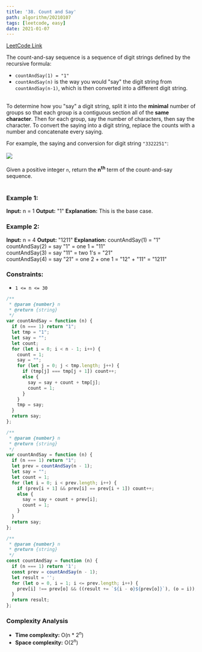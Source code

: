 ```yaml
---
title: '38. Count and Say'
path: algorithm/20210107
tags: [leetcode, easy]
date: 2021-01-07
---
```


[LeetCode Link](https://leetcode.com/problems/count-and-say/)

The count-and-say sequence is a sequence of digit strings defined by the recursive formula:

- `countAndSay(1) = "1"`
- `countAndSay(n)` is the way you would "say" the digit string from `countAndSay(n-1)`, which is then converted into a different digit string.<br/><br/>

To determine how you "say" a digit string, split it into the **minimal** number of groups so that each group is a contiguous section all of the **same character**. Then for each group, say the number of characters, then say the character. To convert the saying into a digit string, replace the counts with a number and concatenate every saying.

For example, the saying and conversion for digit string `"3322251"`:  <br/><br/>
![](https://assets.leetcode.com/uploads/2020/10/23/countandsay.jpg)  <br/><br/>
Given a positive integer `n`, return the **n<sup>th</sup>** term of the count-and-say sequence.<br/><br/>

### Example 1:

**Input:** n = 1
**Output:** "1"
**Explanation:** This is the base case.

### Example 2:

**Input:** n = 4
**Output:** "1211"
**Explanation:**
countAndSay(1) = "1"  
countAndSay(2) = say "1" = one 1 = "11"  
countAndSay(3) = say "11" = two 1's = "21"  
countAndSay(4) = say "21" = one 2 + one 1 = "12" + "11" = "1211"

### Constraints:

- `1 <= n <= 30`

```javascript
/**
 * @param {number} n
 * @return {string}
 */
var countAndSay = function (n) {
  if (n === 1) return "1";
  let tmp = "1";
  let say = "";
  let count;
  for (let i = 0; i < n - 1; i++) {
    count = 1;
    say = "";
    for (let j = 0; j < tmp.length; j++) {
      if (tmp[j] === tmp[j + 1]) count++;
      else {
        say = say + count + tmp[j];
        count = 1;
      }
    }
    tmp = say;
  }
  return say;
};
```
```javascript
/**
 * @param {number} n
 * @return {string}
 */
var countAndSay = function (n) {
  if (n === 1) return "1";
  let prev = countAndSay(n - 1);
  let say = "";
  let count = 1;
  for (let i = 0; i < prev.length; i++) {
    if (prev[i + 1] && prev[i] == prev[i + 1]) count++;
    else {
      say = say + count + prev[i];
      count = 1;
    }
  }
  return say;
};
```
```javascript
/**
 * @param {number} n
 * @return {string}
 */
const countAndSay = function (n) {
  if (n === 1) return '1';
  const prev = countAndSay(n - 1);
  let result = '';
  for (let o = 0, i = 1; i <= prev.length; i++) {
    prev[i] !== prev[o] && ((result += `${i - o}${prev[o]}`), (o = i));
  }
  return result;
};
```

### Complexity Analysis

- **Time complexity:** O(n * 2<sup>n</sup>)
- **Space complexity:** O(2<sup>n</sup>)
